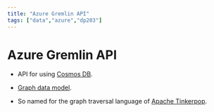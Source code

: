 ```yaml
---
title: "Azure Gremlin API" 
tags: ["data","azure","dp203"]
---
```


# Azure Gremlin API

- API for using [Cosmos DB][cosmosdb].

- [Graph data model][graph].

- So named for the graph traversal language of [Apache Tinkerpop][tinkerpop].

[cosmosdb]: ./azure_cosmos_db.md
[graph]: ./graph_data_model.md
[tinkerpop]: ./apache_tinkerpop.md
